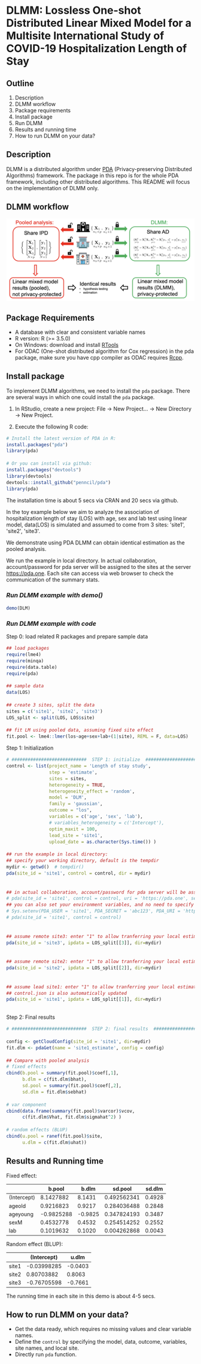 
DLMM: Lossless One-shot Distributed Linear Mixed Model for a Multisite International Study of COVID-19 Hospitalization Length of Stay
==============================================


## Outline
1. Description
2. DLMM workflow
3. Package requirements
4. Install package
5. Run DLMM
6. Results and running time
7. How to run DLMM on your data?

## Description
DLMM is a distributed algorithm under [PDA](https://github.com/Penncil/pda) (Privacy-preserving Distributed Algorithms) framework. The package in this repo is for the whole PDA framework, including other distributed algorithms. This README will focus on the implementation of DLMM only.

## DLMM workflow
![](workflow.png)

## Package Requirements
- A database with clear and consistent variable names
- R version: R (>= 3.5.0)
- On Windows: download and install [RTools](http://cran.r-project.org/bin/windows/Rtools/) 
- For ODAC (One-shot distributed algorithm for Cox regression) in the pda package, make sure you have cpp compiler as ODAC requires [Rcpp](https://cran.r-project.org/web/packages/Rcpp/vignettes/Rcpp-FAQ.pdf).


## Install package

To implement DLMM algorithms, we need to install the `pda` package. There are several ways in which one could install the `pda` package. 

1. In RStudio, create a new project: File -> New Project... -> New Directory -> New Project. 

2. Execute the following R code: 

```r
# Install the latest version of PDA in R:
install.packages("pda")
library(pda)

# Or you can install via github:
install.packages("devtools")
library(devtools)
devtools::install_github("penncil/pda")
library(pda)
```

The installation time is about 5 secs via CRAN and 20 secs via github. 

In the toy example below we aim to analyze the association of hospitalization length of stay (LOS) with age, sex and lab test using linear model, data(LOS) is simulated and assumed to come from 3 sites: 'site1', 'site2', 'site3'. 

We demonstrate using PDA DLMM can obtain identical estimation as the pooled analysis. 

We run the example in local directory. In actual collaboration, account/password for pda server will be assigned to the sites at the server https://pda.one. Each site can access via web browser to check the communication of the summary stats.

### *Run DLMM example with demo()*

```r
demo(DLM)
``` 

### *Run DLMM example with code*

Step 0: load related R packages and prepare sample data

```r
## load packages
require(lme4)
require(minqa)
require(data.table)
require(pda) 

## sample data
data(LOS)  

## create 3 sites, split the data
sites = c('site1', 'site2', 'site3')
LOS_split <- split(LOS, LOS$site)

## fit LM using pooled data, assuming fixed site effect
fit.pool <- lme4::lmer(los~age+sex+lab+(1|site), REML = F, data=LOS)
``` 

Step 1: Initialization

```r
# ############################  STEP 1: initialize  ###############################
control <- list(project_name = 'Length of stay study',
                step = 'estimate',
                sites = sites,
                heterogeneity = TRUE,
                heterogeneity_effect = 'random',
                model = 'DLM',
                family = 'gaussian',
                outcome = "los",
                variables = c('age', 'sex', 'lab'),
                # variables_heterogeneity = c('Intercept'),
                optim_maxit = 100,
                lead_site = 'site1',
                upload_date = as.character(Sys.time()) )

## run the example in local directory:
## specify your working directory, default is the tempdir
mydir <- getwd()  # tempdir()
pda(site_id = 'site1', control = control, dir = mydir)


## in actual collaboration, account/password for pda server will be assigned, thus:
# pda(site_id = 'site1', control = control, uri = 'https://pda.one', secret='abc123')
## you can also set your environment variables, and no need to specify them in pda:
# Sys.setenv(PDA_USER = 'site1', PDA_SECRET = 'abc123', PDA_URI = 'https://pda.one')
# pda(site_id = 'site1', control = control)


## assume remote site3: enter "1" to allow tranferring your local estimate 
pda(site_id = 'site3', ipdata = LOS_split[[3]], dir=mydir)


## assume remote site2: enter "1" to allow tranferring your local estimate  
pda(site_id = 'site2', ipdata = LOS_split[[2]], dir=mydir)


## assume lead site1: enter "1" to allow tranferring your local estimate  
## control.json is also automatically updated
pda(site_id = 'site1', ipdata = LOS_split[[1]], dir=mydir)
 
``` 

Step 2: Final results
```r 
# ############################  STEP 2: final results  ###############################

config <- getCloudConfig(site_id = 'site1', dir=mydir)
fit.dlm <- pdaGet(name = 'site1_estimate', config = config)

## Compare with pooled analysis
# fixed effects
cbind(b.pool = summary(fit.pool)$coef[,1],
      b.dlm = c(fit.dlm$bhat),      
      sd.pool = summary(fit.pool)$coef[,2],  
      sd.dlm = fit.dlm$sebhat)  

# var component
cbind(data.frame(summary(fit.pool)$varcor)$vcov, 
      c(fit.dlm$Vhat, fit.dlm$sigmahat^2) )

# random effects (BLUP)
cbind(u.pool = ranef(fit.pool)$site,
      u.dlm = c(fit.dlm$uhat))
```


## Results and Running time

Fixed effect:

|             | b.pool     | b.dlm   | sd.pool     | sd.dlm |
|-------------|------------|---------|-------------|--------|
| (Intercept) | 8.1427882  | 8.1431  | 0.492562341 | 0.4928 |
| ageold      | 0.9216823  | 0.9217  | 0.284036488 | 0.2848 |
| ageyoung    | -0.9825288 | -0.9825 | 0.347824193 | 0.3487 |
| sexM        | 0.4532778  | 0.4532  | 0.254514252 | 0.2552 |
| lab         | 0.1019632  | 0.1020  | 0.004262868 | 0.0043 |

Random effect (BLUP):

|        | (Intercept) | u.dlm   |
|--------|-------------|---------|
| site1  | -0.03998285 | -0.0403 |
| site2  | 0.80703882  | 0.8063  |
| site3  | -0.76705598 | -0.7661 |


The running time in each site in this demo is about 4-5 secs. 


## How to run DLMM on your data?

* Get the data ready, which requires no missing values and clear variable names.
* Define the `control` by specifying the model, data, outcome, variables, site names, and local site.
* Directly run `pda` function.
